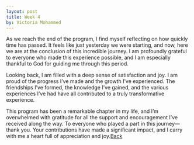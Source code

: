 ```yaml
---
layout: post
title: Week 4
by: Victoria Mohammed
---
```

As we reach the end of the program, I find myself reflecting on how quickly time has passed. It feels like just yesterday we were starting, and now, here we are at the conclusion of this incredible journey. I am profoundly grateful to everyone who made this experience possible, and I am especially thankful to God for guiding me through this period.

Looking back, I am filled with a deep sense of satisfaction and joy. I am proud of the progress I’ve made and the growth I’ve experienced. The friendships I’ve formed, the knowledge I’ve gained, and the various experiences I’ve had have all contributed to a truly transformative experience.

This program has been a remarkable chapter in my life, and I’m overwhelmed with gratitude for all the support and encouragement I’ve received along the way. To everyone who played a part in this journey—thank you. Your contributions have made a significant impact, and I carry with me a heart full of appreciation and joy.[Back](./)

